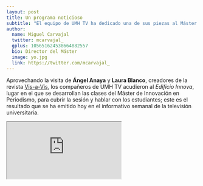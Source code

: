 ```yaml
---
layout: post
title: Un programa noticioso 
subtitle: "El equipo de UMH TV ha dedicado una de sus piezas al Máster de Innovación en Periodismo"
author:
  name: Miguel Carvajal
  twitter: mcarvajal_
  gplus: 105651624538664882557 
  bio: Director del Máster
  image: yo.jpg
  link: https://twitter.com/mcarvajal_
---
```

Aprovechando la visita de **Ángel Anaya** y **Laura Blanco**, creadores de la revista [Vis-a-Vis](http://www.vis-a-vis.es/), los compañeros de UMH TV acudieron al _Edificio Innova_, lugar en el que se desarrollan las clases del Máster de Innovación en Periodismo, para cubrir la sesión y hablar con los estudiantes; este es el resultado que se ha emitido hoy en el informativo semanal de la televisión universitaria.

<div class="embed-responsive embed-responsive-16by9">
    <iframe class="embed-responsive-item" src="https://www.youtube.com/embed/N3qunmkMPCo"  allowfullscreen></iframe>
</div>

